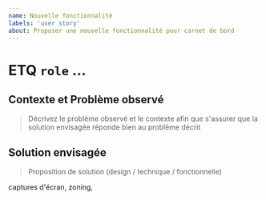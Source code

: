 ```yaml
---
name: Nouvelle fonctionnalité
labels: 'user story'
about: Proposer une nouvelle fonctionnalité pour carnet de bord
---
```

# ETQ `role` ...

## Contexte et Problème observé

> Décrivez le problème observé et le contexte afin que s'assurer que la solution envisagée réponde bien au problème décrit

## Solution envisagée

> Proposition de solution (design / technique / fonctionnelle)


captures d'écran, zoning,
